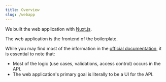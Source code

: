 ```yaml
---
title: Overview
slug: /webapp
---
```


We built the web application with [Nuxt.js](https://nuxtjs.org).

The web application is the frontend of the boilerplate.

While you may find most of the information in the [official documentation](https://nuxtjs.org/docs/2.x/get-started/installation),
it is essential to note that:

* Most of the logic (use cases, validations, access control) occurs in the API.
* The web application's primary goal is literally to be a UI for the API.